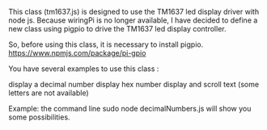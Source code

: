 This class (tm1637.js) is designed to use the TM1637 led display driver with node js. Because wiringPi is no longer available, I have decided to define a new class using pigpio to drive the TM1637 led display controller.

So, before using this class, it is necessary to install pigpio. https://www.npmjs.com/package/pi-gpio

You have several examples to use this class :

display a decimal number
display hex number
display and scroll text (some letters are not available)

Example: the command line
sudo node decimalNumbers.js
will show you some possibilities.
